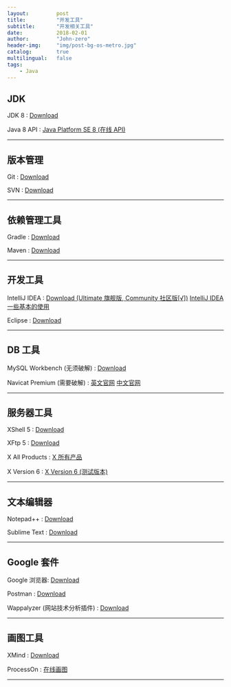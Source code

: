 ```yaml
---
layout:     	post
title:        	"开发工具"
subtitle:     	"开发相关工具"
date:         	2018-02-01
author:       	"John-zero"
header-img: 	"img/post-bg-os-metro.jpg"
catalog:      	true
multilingual: 	false
tags:
    - Java
---
```




## JDK

JDK 8 : <a href="http://www.oracle.com/technetwork/java/javase/downloads/jdk8-downloads-2133151.html" target="_blank">Download</a>

Java 8 API : <a href="https://docs.oracle.com/javase/8/docs/api/index.html" target="_blank">Java Platform SE 8 (在线 API)</a>

***

<!--

YourKit Java Profiler : <a href="https://www.yourkit.com/java/profiler/" target="_blank">Download</a>

-->


## 版本管理

Git : <a href="https://git-scm.com/downloads" target="_blank">Download</a>

SVN : <a href="https://tortoisesvn.net/downloads.html" target="_blank">Download</a>

***


## 依赖管理工具

Gradle : <a href="https://gradle.org/install/" target="_blank">Download</a>

Maven : <a href="http://maven.apache.org/download.cgi" target="_blank">Download</a>

***


## 开发工具

IntelliJ IDEA : <a href="https://www.jetbrains.com/idea/download/" target="_blank">Download (UItimate 旗舰版, Community 社区版[√])</a>
<a href="https://john-zero.github.io/2017/11/29/java-idea/" target="_blank">IntelliJ IDEA 一些基本的使用</a>

Eclipse : <a href="https://www.eclipse.org/downloads/" target="_blank">Download</a>

***


## DB 工具

MySQL Workbench (无须破解) : <a href="https://www.mysql.com/products/workbench/" target="_blank">Download</a>

Navicat Premium (需要破解) : <a href="https://www.navicat.com/en/products/navicat-premium" target="_blank">英文官网</a> <a href="http://www.navicat.com.cn/" target="_blank">中文官网</a> 

***


## 服务器工具

XShell 5 : <a href="https://www.netsarang.com/products/xsh_overview.html" target="_blank">Download</a>

XFtp 5 : <a href="https://www.netsarang.com/products/xfp_overview.html" target="_blank">Download</a>

X All Products : <a href="https://www.netsarang.com/products/main.html" target="_blank">X 所有产品</a>

X Version 6 : <a href="https://www.netsarang.com/news/ver6_beta_release.html" target="_blank">X Version 6 (测试版本)</a> 

***


## 文本编辑器

Notepad++ : <a href="https://notepad-plus-plus.org/download/" target="_blank">Download</a>

Sublime Text : <a href="http://www.sublimetext.com/3" target="_blank">Download</a>

***


## Google 套件

Google 浏览器: <a href="http://www.google.cn/intl/zh-CN/chrome/" target="_blank">Download</a>

Postman : <a href="https://www.getpostman.com/" target="_blank">Download</a>

Wappalyzer (网站技术分析插件) : <a href="https://www.wappalyzer.com" target="_blank">Download</a>


***	


## 画图工具

XMind : <a href="https://www.xmind.cn/" target="_blank">Download</a>

ProcessOn : <a href="https://www.processon.com/" target="_blank">在线画图</a>

***